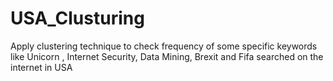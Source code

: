 # USA_Clusturing
Apply clustering technique to check frequency of some specific keywords like Unicorn , Internet Security, Data Mining, Brexit and Fifa searched on the internet in USA 
